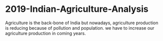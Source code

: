 # 2019-Indian-Agriculture-Analysis
Agriculture is the back-bone of India but nowadays, agriculture production is reducing because of pollution and population. we have to increase our agriculture production in coming years.
